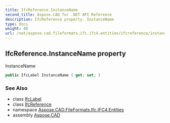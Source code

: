```yaml
---
title: IfcReference.InstanceName
second_title: Aspose.CAD for .NET API Reference
description: IfcReference property. InstanceName
type: docs
weight: 40
url: /net/aspose.cad.fileformats.ifc.ifc4.entities/ifcreference/instancename/
---
```

## IfcReference.InstanceName property

InstanceName

```csharp
public IfcLabel InstanceName { get; set; }
```

### See Also

* class [IfcLabel](../../../aspose.cad.fileformats.ifc.ifc4.types/ifclabel/)
* class [IfcReference](../)
* namespace [Aspose.CAD.FileFormats.Ifc.IFC4.Entities](../../ifcreference/)
* assembly [Aspose.CAD](../../../)


